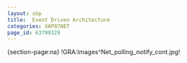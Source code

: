```yaml
---
layout: sbp
title:  Event Driven Architecture
categories: XAP97NET
page_id: 63799329
---
```


{section-page:na}
!GRA:Images^Net_polling_notify_cont.jpg!
